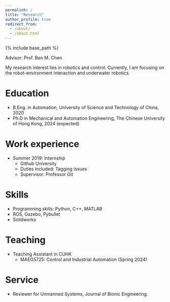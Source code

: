 ```yaml
---
permalink: /
title: "Research"
author_profile: true
redirect_from: 
  - /about/
  - /about.html
---
```


{% include base_path %}

Advisor: Prof. Ben M. Chen

My research interest lies in robotics and control. Currently, I am focusing on the robot-environment interaction and underwater robotics.



Education
======
* B.Eng. in Automation, University of Science and Technology of China, 2020
* Ph.D in Mechanical and Automation Engineering, The Chinese University of Hong Kong, 2024 (expected)

Work experience
======
* Summer 2019: Internship
  * Github University
  * Duties included: Tagging issues
  * Supervisor: Professor Git

Skills
======
* Programming skills: Python, C++, MATLAB
* ROS, Gazebo, Pybullet
* Solidworks
  <!-- * Sub-skill 2.3 -->

  
Teaching
======
* Teaching Assistant in CUHK
  * MAEG5725: Control and Industrial Automation (Spring 2024)

Service
======
* Reviewer for Unmanned Systems, Journal of Bionic Engineering.

<!--
Example: editing a markdown file for a talk
![Editing a markdown file for a talk](/images/editing-talk.png)-->

